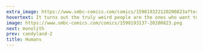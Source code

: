 ```yaml
---
extra_image: https://www.smbc-comics.com/comics/159819322120200823after.png
hovertext: It turns out the truly weird people are the ones who want to stay behind on Earth.
image: https://www.smbc-comics.com/comics/1598193137-20200823.png
next: monolith
prev: candyland-2
title: Humans
---
```

